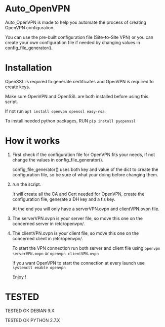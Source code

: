 # Auto_OpenVPN

Auto_OpenVPN is made to help you automate the process of creating OpenVPN configuration.

You can use the pre-built configuration file (Site-to-Site VPN) or you can create your own configuration file if needed by changing values in config_file_generator().

# Installation

OpenSSL is required to generate certificates and OpenVPN is required to create keys.

Make sure OpenVPN and OpenSSL are both installed before using this script.

If not run ```apt install openvpn openssl easy-rsa```.

To install needed python packages, RUN ```pip install pyopenssl```

# How it works

1.  First check if the configuration file for OpenVPN fits your needs, if not change the values in config_file_generator().

    config_file_generator() uses both key and value of the dict to create the configuration file, so be sure of what your doing before    changing them.

2.  run the script.

    It will create all the CA and Cert needed for OpenVPN, create the configuration file, generate a DH key and a tls key.

    At the end you will only have a serverVPN.ovpn and clientVPN.ovpn file.

3.  The serverVPN.ovpn is your server file, so move this one on the concerned server in /etc/openvpn/.

4.  The clientVPN.ovpn is your client file, so move this one on the concerned client in /etc/openvpn/.

    To start the VPN connection run both server and client file using ```openvpn serverVPN.ovpn``` or ```openvpn clientVPN.ovpn```

    If you want OpenVPN to start the connection at every launch use ```systemctl enable openvpn```

    Enjoy !

# TESTED

TESTED OK DEBIAN 9.X

TESTED OK PYTHON 2.7.X
